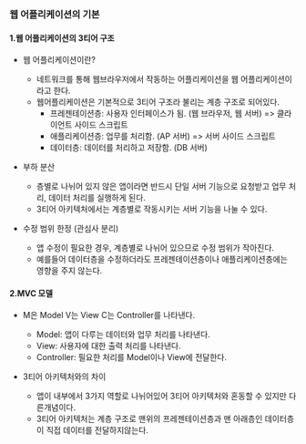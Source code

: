### 웹 어플리케이션의 기본

#### 1.웹 어플리케이션의 3티어 구조

- 웹 어플리케이션이란?

  - 네트워크를 통해 웹브라우저에서 작동하는 어플리케이션을 웹 어플리케이션이라고 한다.
  - 웹어플리케이션은 기본적으로 3티어 구조라 불리는 계층 구조로 되어있다.
    - 프레젠테이션층: 사용자 인터페이스가 됨. (웹 브라우저, 웹 서버) => 클라이언트 사이드 스크립트
    - 애플리케이션층: 업무를 처리함. (AP 서버) => 서버 사이드 스크립트
    - 데이터층: 데이터를 처리하고 저장함. (DB 서버)

- 부하 분산

  - 층별로 나뉘어 있지 않은 앱이라면 반드시 단일 서버 기능으로 요청받고 업무 처리, 데이터 처리를 실행하게 된다.
  - 3티어 아키텍처에서는 계층별로 작동시키는 서버 기능을 나눌 수 있다.

- 수정 범위 한정 (관심사 분리)
  - 앱 수정이 필요한 경우, 계층별로 나뉘어 있으므로 수정 범위가 작아진다.
  - 예를들어 데이터층을 수정하더라도 프레젠테이션층이나 애플리케이션층에는 영향을 주지 않는다.

#### 2.MVC 모델

- M은 Model V는 View C는 Controller를 나타낸다.

  - Model: 앱이 다루는 데이터와 업무 처리를 나타낸다.
  - View: 사용자에 대한 출력 처리를 나타낸다.
  - Controller: 필요한 처리를 Model이나 View에 전달한다.

- 3티어 아키텍처와의 차이
  - 앱이 내부에서 3가지 역할로 나뉘어있어 3티어 아키텍처와 혼동할 수 있지만 다른개념이다.
  - 3티어 아키텍처는 계층 구조로 맨위의 프레젠테이션층과 맨 아래층인 데이터층이 직접 데이터를 전달하지않는다.
